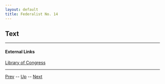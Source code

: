```yaml
---
layout: default
title: Federalist No. 14
---
```


## Text

---
#### External Links
[Library of Congress]()

---

[Prev](13.md) -- [Up](README.md) -- [Next](15.md)
